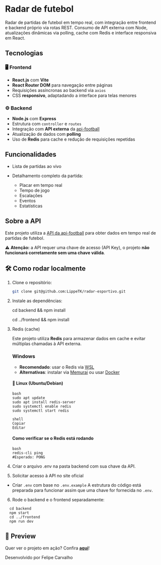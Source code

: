 # Radar de futebol

Radar de partidas de futebol em tempo real, com integração entre frontend e backend próprio via rotas REST.
Consumo de API externa com Node, atualizações dinâmicas via polling, cache com Redis e interface responsiva em React.

## Tecnologias

### 🖥️ Frontend

- **React.js** com **Vite**
- **React Router DOM** para navegação entre páginas
- Requisições assíncronas ao backend via `axios`
- CSS **responsivo**, adaptadando a interface para telas menores

### ⚙️ Backend

- **Node.js** com **Express**
- Estrutura com `controller` e `routes`
- Integração com **API externa** da [api-football](https://www.api-football.com/)
- Atualização de dados com **polling**
- Uso de **Redis** para cache e redução de requisições repetidas

## Funcionalidades

- Lista de partidas ao vivo
- Detalhamento completo da partida:
  
  - Placar em tempo real
  - Tempo de jogo
  - Escalações
  - Eventos
  - Estatísticas

## Sobre a API

Este projeto utiliza a [API da api-football](https://www.api-football.com/) para obter dados em tempo real de partidas de futebol.

⚠️ **Atenção:** a API requer uma chave de acesso (API Key), o projeto **não funcionará corretamente sem uma chave válida**.

## 🛠️ Como rodar localmente

1. Clone o repositório:

   ```bash
   git clone git@github.com:LippeTK/radar-esportivo.git

   ```

2. Instale as dependências:

   cd backend && npm install

   cd ../frontend && npm install

3. Redis (cache)

    Este projeto utiliza **Redis** para armazenar dados em cache e evitar múltiplas chamadas à API externa.
    ### Windows
    
    - **Recomendado**: usar o Redis via [WSL](https://learn.microsoft.com/pt-br/windows/wsl/install)
    - **Alternativas**: instalar via [Memurai](https://www.memurai.com/) ou usar [Docker](https://hub.docker.com/_/redis)
    
    #### 🐧 Linux (Ubuntu/Debian)
    ```
    bash
    sudo apt update
    sudo apt install redis-server
    sudo systemctl enable redis
    sudo systemctl start redis
    
    shell
    Copiar
    Editar
    ```
    #### Como verificar se o Redis está rodando
    ```
    bash
    redis-cli ping
    #Esperado: PONG
    ```

4. Criar o arquivo .env na pasta backend com sua chave da API.
   
5. Solicitar acesso à API no site oficial
- Criar `.env` com base no `.env.example`
A estrutura do código está preparada para funcionar assim que uma chave for fornecida no `.env`.

6. Rode o backend e o frontend separadamente:

```
  cd backend
  npm start
  cd ../frontend
  npm run dev
```

## 📸 Preview

Quer ver o projeto em ação? Confira **[aqui](https://imgur.com/a/6acBmpG)**!

Desenvolvido por
Felipe Carvalho
